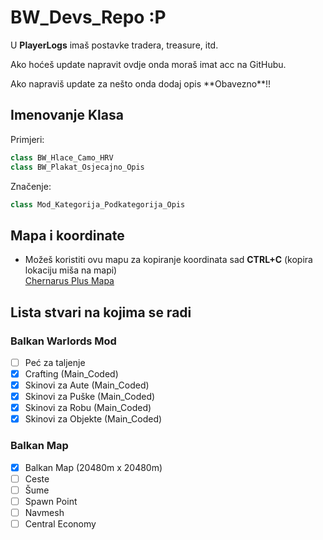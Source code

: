 # BW_Devs_Repo :P
U **PlayerLogs** imaš postavke tradera, treasure, itd.<br/>
<p>Ako hoćeš update napravit ovdje onda moraš imat acc na GitHubu.</p>
Ako napraviš update za nešto onda dodaj opis **Obavezno**!!<br/>

## Imenovanje Klasa

Primjeri:<br/>
```c++
class BW_Hlace_Camo_HRV
class BW_Plakat_Osjecajno_Opis
```
Značenje:<br/>
```c++
class Mod_Kategorija_Podkategorija_Opis
```

## Mapa i koordinate

- Možeš koristiti ovu mapu za kopiranje koordinata sad **CTRL+C** (kopira lokaciju miša na mapi)<br/>
[Chernarus Plus Mapa](https://dayz.ginfo.gg/)<br/>

## Lista stvari na kojima se radi
### Balkan Warlords Mod
- [ ] Peć za taljenje
- [x] Crafting (Main_Coded)
- [x] Skinovi za Aute (Main_Coded)
- [x] Skinovi za Puške (Main_Coded)
- [x] Skinovi za Robu (Main_Coded)
- [x] Skinovi za Objekte (Main_Coded)

### Balkan Map
- [x] Balkan Map (20480m x 20480m)
- [ ] Ceste
- [ ] Šume
- [ ] Spawn Point
- [ ] Navmesh
- [ ] Central Economy